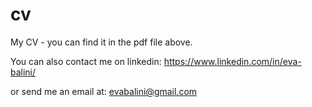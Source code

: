 # cv
My CV - you can find it in the pdf file above. 

You can also contact me on linkedin: https://www.linkedin.com/in/eva-balini/

or send me an email at: evabalini@gmail.com
